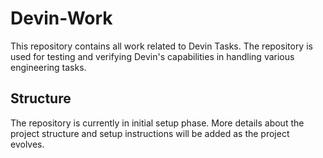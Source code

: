# Devin-Work

This repository contains all work related to Devin Tasks. The repository is used for testing and verifying Devin's capabilities in handling various engineering tasks.

## Structure

The repository is currently in initial setup phase. More details about the project structure and setup instructions will be added as the project evolves.
